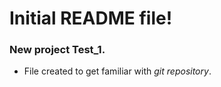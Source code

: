 # Initial **README** file!
### New project **Test_1**.

  - File created to get familiar with *git repository*. 

